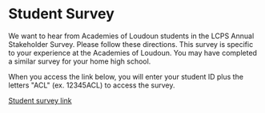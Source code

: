 # Student Survey


We want to hear from Academies of Loudoun students in the LCPS Annual Stakeholder Survey.  Please follow these directions.
This survey is specific to your experience at the Academies of Loudoun. You may have completed a similar survey for your home high school.

When you access the link below, you will enter your student ID plus the letters "ACL" (ex. 12345ACL) to access the survey.

[Student survey link](https://survey.k12insight.com/p/2025LCPSAnnualSecondaryStudentSurveyACL)